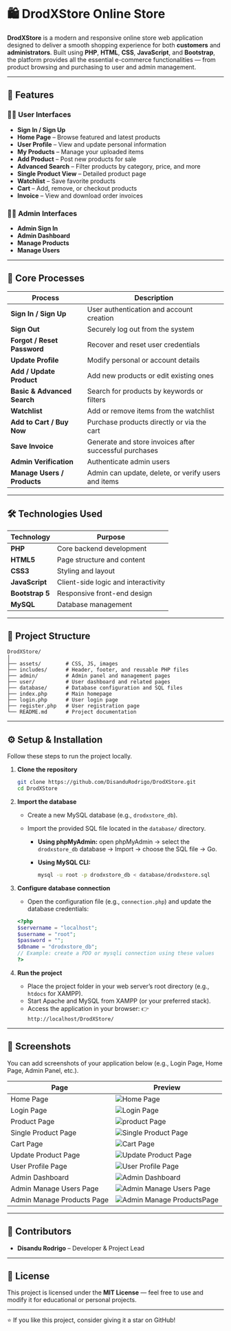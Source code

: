 # 🛍️ DrodXStore Online Store

**DrodXStore** is a modern and responsive online store web application designed to deliver a smooth shopping experience for both **customers** and **administrators**.
Built using **PHP**, **HTML**, **CSS**, **JavaScript**, and **Bootstrap**, the platform provides all the essential e-commerce functionalities — from product browsing and purchasing to user and admin management.

---

## 🚀 Features

### 🧑‍💻 User Interfaces

* **Sign In / Sign Up**
* **Home Page** – Browse featured and latest products
* **User Profile** – View and update personal information
* **My Products** – Manage your uploaded items
* **Add Product** – Post new products for sale
* **Advanced Search** – Filter products by category, price, and more
* **Single Product View** – Detailed product page
* **Watchlist** – Save favorite products
* **Cart** – Add, remove, or checkout products
* **Invoice** – View and download order invoices

### 🧑‍💼 Admin Interfaces

* **Admin Sign In**
* **Admin Dashboard**
* **Manage Products**
* **Manage Users**

---

## 🔄 Core Processes

| Process                     | Description                                            |
| --------------------------- | ------------------------------------------------------ |
| **Sign In / Sign Up**       | User authentication and account creation               |
| **Sign Out**                | Securely log out from the system                       |
| **Forgot / Reset Password** | Recover and reset user credentials                     |
| **Update Profile**          | Modify personal or account details                     |
| **Add / Update Product**    | Add new products or edit existing ones                 |
| **Basic & Advanced Search** | Search for products by keywords or filters             |
| **Watchlist**               | Add or remove items from the watchlist                 |
| **Add to Cart / Buy Now**   | Purchase products directly or via the cart             |
| **Save Invoice**            | Generate and store invoices after successful purchases |
| **Admin Verification**      | Authenticate admin users                               |
| **Manage Users / Products** | Admin can update, delete, or verify users and items    |

---

## 🛠️ Technologies Used

| Technology      | Purpose                             |
| --------------- | ----------------------------------- |
| **PHP**         | Core backend development            |
| **HTML5**       | Page structure and content          |
| **CSS3**        | Styling and layout                  |
| **JavaScript**  | Client-side logic and interactivity |
| **Bootstrap 5** | Responsive front-end design         |
| **MySQL**       | Database management                 |

---

## 📂 Project Structure

```
DrodXStore/
│
├── assets/        # CSS, JS, images
├── includes/      # Header, footer, and reusable PHP files
├── admin/         # Admin panel and management pages
├── user/          # User dashboard and related pages
├── database/      # Database configuration and SQL files
├── index.php      # Main homepage
├── login.php      # User login page
├── register.php   # User registration page
└── README.md      # Project documentation
```

---

## ⚙️ Setup & Installation

Follow these steps to run the project locally.

1. **Clone the repository**

   ```bash
   git clone https://github.com/DisanduRodrigo/DrodXStore.git
   cd DrodXStore
   ```

2. **Import the database**

   * Create a new MySQL database (e.g., `drodxstore_db`).
   * Import the provided SQL file located in the `database/` directory.

     * **Using phpMyAdmin:** open phpMyAdmin → select the `drodxstore_db` database → Import → choose the SQL file → Go.
     * **Using MySQL CLI:**

       ```bash
       mysql -u root -p drodxstore_db < database/drodxstore.sql
       ```

3. **Configure database connection**

   * Open the configuration file (e.g., `connection.php`) and update the database credentials:

   ```php
   <?php
   $servername = "localhost";
   $username = "root";
   $password = "";
   $dbname = "drodxstore_db";
   // Example: create a PDO or mysqli connection using these values
   ?>
   ```

4. **Run the project**

   * Place the project folder in your web server’s root directory (e.g., `htdocs` for XAMPP).
   * Start Apache and MySQL from XAMPP (or your preferred stack).
   * Access the application in your browser:
     👉 `http://localhost/DrodXStore/`

---

## 📸 Screenshots

You can add screenshots of your application below (e.g., Login Page, Home Page, Admin Panel, etc.).

| Page            | Preview                                   |
| --------------- | ----------------------------------------- |
| Home Page       | ![Home Page](screenshots/home.png)        |
| Login Page      | ![Login Page](screenshots/login.png)        |
| Product Page       | ![product Page](screenshots/product.png)        |
| Single Product Page| ![Single Product Page](screenshots/singleproduct.png)        |
| Cart Page       | ![Cart Page](screenshots/cart.png)        |
| Update Product Page| ![Update Product Page](screenshots/updateproduct.png)      |
| User Profile Page| ![User Profile Page](screenshots/userprofile.png)        |
| Admin Dashboard | ![Admin Dashboard](screenshots/admindashboard.png) |
| Admin Manage Users Page | ![Admin Manage Users Page](screenshots/adminmanageusers.png)        |
| Admin Manage Products Page | ![Admin Manage ProductsPage](screenshots/adminmanageproduct.png)        |



---

## 👥 Contributors

* **Disandu Rodrigo** – Developer & Project Lead

---

## 📜 License

This project is licensed under the **MIT License** — feel free to use and modify it for educational or personal projects.

---

⭐ If you like this project, consider giving it a star on GitHub!